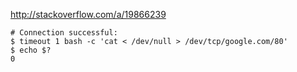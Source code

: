 http://stackoverflow.com/a/19866239

```
# Connection successful:
$ timeout 1 bash -c 'cat < /dev/null > /dev/tcp/google.com/80'
$ echo $?
0
```
